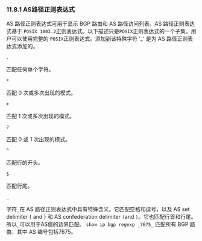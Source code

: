 ### 11.8.1 AS路径正则表达式

AS 路径正则表达式可用于显示 BGP 路由和 AS 路径访问列表。AS 路径正则表达式基于 `POSIX 1003.2`正则表达式。以下描述只是`POSIX`正则表达式的一个子集。用户可以使用完整的 `POSIX`正则表达式。添加到该特殊字符 '_' 是为 AS 路径正则表达式添加的。

```shell
.
```

匹配任何单个字符。

```shell
*
```

匹配 0 次或多次出现的模式。

```shell
+
```

匹配 1 次或多次出现的模式。

```shell
?
```

匹配 0 或 1 次出现的模式。

```shell
^
```

匹配行的开头。

```shell
$
```

匹配行尾。

```shell
_
```

字符`_`在 AS 路径正则表达式中具有特殊含义。它匹配空格和逗号，以及 AS set delimiter { and } 和 AS confederation delimiter `(`and `)`。它也匹配行首和行尾。所以`_`可以用于AS值的边界匹配。 `show ip bgp regexp _7675_` 匹配所有 BGP 路由，其中 AS 编号包括7675。